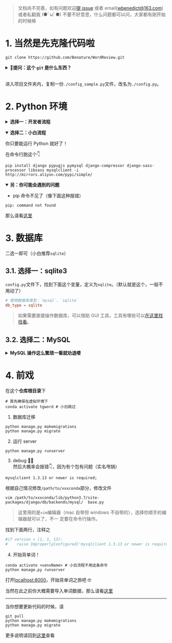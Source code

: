 >文档尚不完善，如有问题欢迎[提 issue](https://github.com/Benature/WordReview/issues) 或者 email(<wbenedict@163.com>) 或者私戳我 (●ﾟωﾟ●)
>不要不好意思，什么问题都可以问，大家都有刚开始的时候嘛

# 1. 当然是先克隆代码啦

```shell
git clone https://github.com/Benature/WordReview.git
```

<b><details><summary>🙋提问：这个 `git` 是什么东西？</summary></b>

如果你不知道 git 是什么，请到[此处](https://git-scm.com/downloads)下载安装。

关于安装的选项，可以自行搜索`win/mac 安装 git`等字样，找一篇点击量高的博客参考即可。

</details>
</br>

进入项目文件夹内，复制一份`./config_sample.py`文件，改名为`./config.py`。

# 2. Python 环境

<b><details><summary>选择一：开发者流程</summary></b>

1. Install `Miniconda` (recommanded) or `Anaconda` at first.
2. create a virtual environment  
  名字随便定，这里以`tgword`为例

```shell
conda create -n tgword python=3
```

>如果你没有其他 django 的项目，偷懒起见可以不创建虚拟环境，以及下面关于虚拟环境的步骤。

3. activate the environment

```shell
source activate tgword 
```

此时命令行左边应该有显示`(tgword)`

4. install requirements

```shell
pip install -r requirements.txt
```

</details>

<b><details open><summary>选择二：小白流程</summary></b>

你只要能运行 Python 就好了！

在命令行跑这个👇

```shell
pip install django pypugjs pymysql django-compressor django-sass-processor libsass mysqlclient -i http://mirrors.aliyun.com/pypi/simple/ 
```

</details>

<b><details open><summary>另：你可能会遇到的问题</summary></b>

- pip 命令不见了（像下面这种报错）

```shell
pip: command not found
```

那么请看[这里](https://benature.github.io/python-code/pip-cmd-not-found/)

<!-- - 其他你 handle 不了的报错
  那就退而求其次跑下面这个吧 -->

</details>


# 3. 数据库

二选一即可（小白推荐`sqlite`）

## 3.1. 选择一：sqlite3


`config.py`文件下，找到下面这个变量，定义为`sqlite`。（默认就是这个，一般不用动了）

```conf
# 使用数据库类型：`mysql`、`sqlite`
db_type = sqlite
```

<!-- >不过我是用 MySQL 的，如果想直接操作数据库的话，主要靠你自己百度的，你来问我我也是去百度的。  
>当然，只要你操作正常，一般没必要去直接操作数据库的。   -->
>如果需要直接操作数据库，可以借助 GUI 工具，工具有哪些可以[在这里找找看](https://www.bing.com/search?q=sqlite+GUI)。

## 3.2. 选择二：MySQL

<b><details><summary>MySQL 操作这么繁琐一看就劝退喽</summary></b>

### 3.2.1. Install

<b><details><summary>MacOS</summary></b>
1. 下载  
download from <https://dev.mysql.com/downloads/mysql/>, select `macOS 10.14 (x86, 64-bit), DMG Archive`(.dmg file)

>顺路会看到一个叫 workbench 的，可视化工具，就像看 excel 看数据库，which is recommended.

2. 安装  
clike `next` all the way.

3. 设置环境变量

如果`mysql -Version`命令会报错，补一下环境变量

```shell
vim ~/.bash_profile
# 增加以下这行
PATH=$PATH:/usr/local/mysql/bin
```

</details>

<b><details><summary>Windows</summary></b>
同样在<https://dev.mysql.com/downloads/mysql/>下载，略。
</details>

<b><details><summary>Ubuntu</summary></b>

```shell
# download the configuration
wget https://dev.mysql.com/get/mysql-apt-config_0.8.14-1_all.deb
sudo dpkg -i mysql-apt-config_0.8.14-1_all.deb
# default is fine, select OK and return

sudo apt update
sudo apt-get install mysql-server
# set password(spa2020)
# use strong password encryption

sudo mysql_secure_installation
# enter password
# n (不换root密码)
# Remove anonymous users? : y（删除匿名用户）
# Disallow root login remotely?: n（是否禁止 root 远程登录）
# Remove test database and access to it? : y（删除测试数据库）
# Reload privilege tables now? : y（立即重新加载特权表）

mysql -V # check version
# mysql  Ver 8.0.19 for Linux on x86_64 (MySQL Community Server - GPL)
```

</details>

<b><details><summary>WSL</summary></b>
参见[此文](https://benature.github.io/linux/wsl-install-mysql8/)
</details>


>macOS 和 Windows 下可以装个数据库 GUI app  
>  - MySQL Workbench (free & recommend)  
>  ~~如同处理 excel，不用学 mysql 命令也能操作数据库啦~~

### 3.2.2. Mysql configuration

登录进入 mysql 命令行，密码是安装时候设置的那个。

```shell
mysql -uroot -p
```

```sql
show databases;
use mysql;
create database tg_word_db character set utf8;
create user 'tg_word_user'@'localhost' identified by 'tg_word2020'; -- 新建用户
grant all privileges ON tg_word_db.* TO 'tg_word_user'@'localhost'; -- 授权
flush privileges; -- 刷新系统权限表
```

>如果你在这里自定义了数据库名和用户名的话，需要去`config.py`内修改对应的数据库配置

`config.py`文件下，找到下面这个变量，定义为`mysql`。（默认就是这个，一般不用动了）

```conf
# 使用数据库类型：`mysql`、`sqlite`
db_type = mysql
```

</details>


# 4. 前戏

在这个**仓库根目录**下

```shell
# 首先确保在虚拟环境下
conda activate tgword # 小白跳过
```

1. 数据库迁移
  
  ```shell
  python manage.py makemigrations
  python manage.py migrate
  ```

2. 运行 server
  
  ```shell
  python manage.py runserver
  ```

3. debug 🤦‍♂️  
  然后大概率会报错👇，因为有个包有问题（实名甩锅）
  
  ```error
  mysqlclient 1.3.13 or newer is required;
  ```
  
  根据自己情况修改`/path/to/xxxconda`部分，修改文件
  
  ```shell
  vim /path/to/xxxconda/lib/python3.7/site-packages/django/db/backends/mysql/  base.py
  ```
  
  >这里用的是`vim`编辑器（mac 自带但 windows 不自带的），选择你顺手的编辑器就可以了，不一  定要在命令行操作。
  
  找到下面两行，注释之
  
  ```python
  #if version < (1, 3, 13):
  #    raise ImproperlyConfigured('mysqlclient 1.3.13 or newer is required;   you have %s.' % Database.__version__)
  ```

4. 开始背单词！

  ```shell
  conda activate <venvName> # 小白流程不用这条命令
  python manage.py runserver
  ```

  打开[localhost:8000](localhost:8000/)，开始背单词之旅吧 🤓

当然在此之前你大概需要导入单词数据，那么请看[这里](./database_init.md)

---

当你想要更新代码的时候，请

```shell
git pull
python manage.py makemigrations
python manage.py migrate
```

更多说明请回到[这里](https://github.com/Benature/WordReview#%E4%BD%BF%E7%94%A8)查看